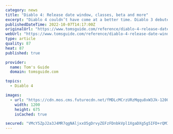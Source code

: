 ```yaml
---
category: news
title: "Diablo 4: Release date window, classes, beta and more"
excerpt: "Diablo 4 couldn’t have come at a better time. Diablo 3 debuted a full 10 years ago, meaning players have already plumbed its demonic depths. Diablo 2: Resurrected didn’t introduce anything new ..."
publishedDateTime: 2022-10-07T14:17:00Z
originalUrl: "https://www.tomsguide.com/reference/diablo-4-release-date-window-classes-beta"
webUrl: "https://www.tomsguide.com/reference/diablo-4-release-date-window-classes-beta"
type: article
quality: 87
heat: 87
published: true

provider:
  name: Tom's Guide
  domain: tomsguide.com

topics:
  - Diablo 4

images:
  - url: "https://cdn.mos.cms.futurecdn.net/fMDLcMCrzURzMqqu8xW3Jk-1200-80.jpg"
    width: 1200
    height: 675
    isCached: true

secured: "VMcY5ZpJ2a3J4MR7qgNAljxxO5gDrvyZEFzFDnbkVpl1XgaDXg5g5IFD+rQMIUt4AjGGhehwYH0nR0HBZLi/+jUkC+Gb0V1TakhJeclnpHGHJOrBh2q5B2WTPnc3BAUocv/vhUp7A3Ps1TosgJW6y0BaA9q28eUQmfiNm8rALI88YC+y3/fBzmFPVV5sfnyRCIYvfUwmwZFmFBiyKtZDhrDGfdz4iEQmHGzPAO+58m0p5ni8vMVzJnDSgAQG0LOFGpyZo7SKpSz87pbnUvLWFUVoXyGFEaIKVK4kmAcO+F114H1pXs5IrAPGf2gSbHK+RqBwxUVXt7fN/2aylbYHJ6pKxUnBWcKU+EJAJmbXPVo=;QpKakHCaspjTKxUU2/eesQ=="
---
```


